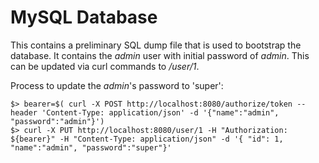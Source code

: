 # MySQL Database

This contains a preliminary SQL dump file that is used to bootstrap the database. It contains the *admin* user with initial password of *admin*. This can be updated via curl commands to */user/1*.

Process to update the *admin*'s password to 'super':

```
$> bearer=$( curl -X POST http://localhost:8080/authorize/token --header 'Content-Type: application/json' -d '{"name":"admin", "password":"admin"}')
$> curl -X PUT http://localhost:8080/user/1 -H "Authorization: ${bearer}" -H "Content-Type: application/json" -d '{ "id": 1, "name":"admin", "password":"super"}'

```
